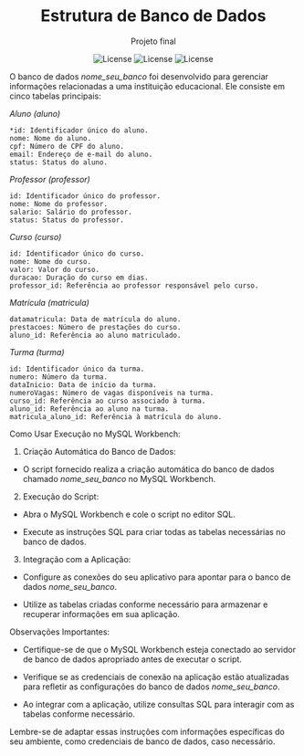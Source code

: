 <h1 align="center"> Estrutura de Banco de Dados </h1>

<p align="center">
  Projeto final
</p>

<p align="center">
  <img alt="License" src="https://img.shields.io/badge/License-MIT-green.svg"> <img alt="License" src="https://img.shields.io/badge/java_8-✓-blue.svg"> <img alt="License" src="https://img.shields.io/badge/mysql-✓-blue.svg"
</p>


O banco de dados *nome_seu_banco* foi desenvolvido para gerenciar informações relacionadas a uma instituição educacional. Ele consiste em cinco tabelas principais:

*Aluno (aluno)*
```
*id: Identificador único do aluno.
nome: Nome do aluno.
cpf: Número de CPF do aluno.
email: Endereço de e-mail do aluno.
status: Status do aluno.

```

*Professor (professor)*
```
id: Identificador único do professor.
nome: Nome do professor.
salario: Salário do professor.
status: Status do professor.
```

*Curso (curso)*
```
id: Identificador único do curso.
nome: Nome do curso.
valor: Valor do curso.
duracao: Duração do curso em dias.
professor_id: Referência ao professor responsável pelo curso.
```
*Matrícula (matricula)*
```
datamatricula: Data de matrícula do aluno.
prestacoes: Número de prestações do curso.
aluno_id: Referência ao aluno matriculado.
```
*Turma (turma)*
```
id: Identificador único da turma.
numero: Número da turma.
dataInicio: Data de início da turma.
numeroVagas: Número de vagas disponíveis na turma.
curso_id: Referência ao curso associado à turma.
aluno_id: Referência ao aluno na turma.
matricula_aluno_id: Referência à matrícula do aluno.
```` 
Como Usar
Execução no MySQL Workbench:

1. Criação Automática do Banco de Dados:

- O script fornecido realiza a criação automática do banco de dados chamado *nome_seu_banco* no MySQL Workbench.

2. Execução do Script:

- Abra o MySQL Workbench e cole o script no editor SQL.
  
- Execute as instruções SQL para criar todas as tabelas necessárias no banco de dados.
  
3. Integração com a Aplicação:

- Configure as conexões do seu aplicativo para apontar para o banco de dados *nome_seu_banco*.
  
- Utilize as tabelas criadas conforme necessário para armazenar e recuperar informações em sua aplicação.

Observações Importantes:

- Certifique-se de que o MySQL Workbench esteja conectado ao servidor de banco de dados apropriado antes de executar o script.
  
- Verifique se as credenciais de conexão na aplicação estão atualizadas para refletir as configurações do banco de dados *nome_seu_banco*.
  
- Ao integrar com a aplicação, utilize consultas SQL para interagir com as tabelas conforme necessário.

Lembre-se de adaptar essas instruções com informações específicas do seu ambiente, como credenciais de banco de dados, caso necessário.







